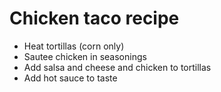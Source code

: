 # Chicken taco recipe

- Heat tortillas (corn only)
- Sautee chicken in seasonings
- Add salsa and cheese and chicken to tortillas
- Add hot sauce to taste
